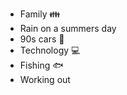 * Family :family:
* Rain on a summers day 
* 90s cars :car:
* Technology :computer:
* Fishing :fish:
* Working out 
